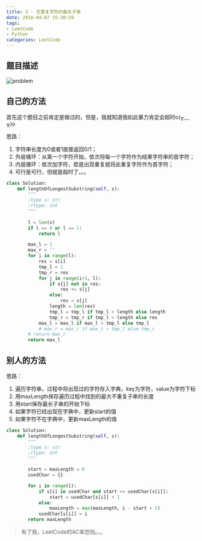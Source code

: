 ```yaml
---
title: 3 - 无重复字符的最长子串
date: 2018-04-07 15:38:59
tags: 
- LeetCode
- Python
categories: LeetCode
---
```


## 题目描述
![problem](/images/3.png)

<!-- more -->

## 自己的方法
首先这个题目之前肯定是做过的，但是，我就知道我如此暴力肯定会超时o(╥﹏╥)o

思路：
1. 字符串长度为0或者1直接返回0/1；
2. 外层循环：从第一个字符开始，依次将每一个字符作为结果字符串的首字符；
3. 内层循环：依次加字符，若是出现重复就将此重复字符作为首字符；
4. 可行是可行，但就是超时了。。。

```python
class Solution:
    def lengthOfLongestSubstring(self, s):
        """
        :type s: str
        :rtype: int
        """
        
        l = len(s)
        if l == 0 or l == 1:
        	return l

        max_l = 1
        max_r = ''
        for i in range(l):
        	res = s[i]
	        tmp_l = 1
	        tmp_r = res
	        for j in range(i+1, l):
	        	if s[j] not in res:
	        		res += s[j]
	        	else:
	        		res = s[j]
	        	length = len(res)
	        	tmp_l = tmp_l if tmp_l > length else length
	        	tmp_r = tmp_r if tmp_l > length else res
	        max_l = max_l if max_l > tmp_l else tmp_l
	        # max_r = max_r if max_l > tmp_l else tmp_r
        # return max_r
        return max_l
```

## 别人的方法
思路：
1. 遍历字符串，过程中将出现过的字符存入字典，key为字符，value为字符下标
2. 用maxLength保存遍历过程中找到的最大不重复子串的长度
3. 用start保存最长子串的开始下标
4. 如果字符已经出现在字典中，更新start的值
5. 如果字符不在字典中，更新maxLength的值

```python
class Solution:
    def lengthOfLongestSubstring(self, s):
        """
        :type s: str
        :rtype: int
        """

        start = maxLength = 0
        usedChar = {}

        for i in range(l):
        	if s[i] in usedChar and start <= usedChar[s[i]]:
        		start = usedChar[s[i]] + 1
        	else:
        		maxLength = max(maxLength, i - start + 1)
        	usedChar[s[i]] = i
        return maxLength
```

<blockquote class="blockquote-center">有了我，LeetCode的AC率恐怕。。。 </blockquote>